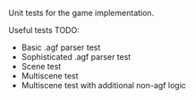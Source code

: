 Unit tests for the game implementation.

Useful tests TODO:
- Basic .agf parser test
- Sophisticated .agf parser test
- Scene test
- Multiscene test
- Multiscene test with additional non-agf logic
